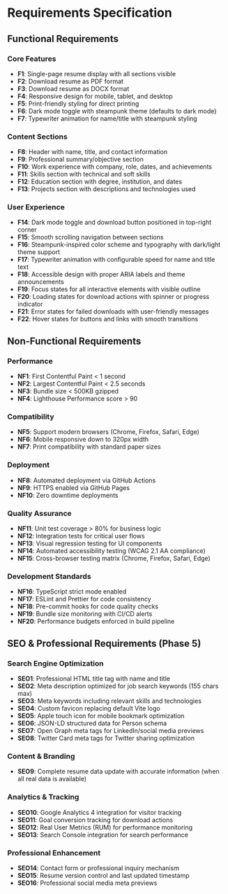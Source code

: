 # Requirements Specification

## Functional Requirements

### Core Features

- **F1**: Single-page resume display with all sections visible
- **F2**: Download resume as PDF format
- **F3**: Download resume as DOCX format
- **F4**: Responsive design for mobile, tablet, and desktop
- **F5**: Print-friendly styling for direct printing
- **F6**: Dark mode toggle with steampunk theme (defaults to dark mode)
- **F7**: Typewriter animation for name/title with steampunk styling

### Content Sections

- **F8**: Header with name, title, and contact information
- **F9**: Professional summary/objective section
- **F10**: Work experience with company, role, dates, and achievements
- **F11**: Skills section with technical and soft skills
- **F12**: Education section with degree, institution, and dates
- **F13**: Projects section with descriptions and technologies used

### User Experience

- **F14**: Dark mode toggle and download button positioned in top-right corner
- **F15**: Smooth scrolling navigation between sections
- **F16**: Steampunk-inspired color scheme and typography with dark/light theme support
- **F17**: Typewriter animation with configurable speed for name and title text
- **F18**: Accessible design with proper ARIA labels and theme announcements
- **F19**: Focus states for all interactive elements with visible outline
- **F20**: Loading states for download actions with spinner or progress indicator
- **F21**: Error states for failed downloads with user-friendly messages
- **F22**: Hover states for buttons and links with smooth transitions

## Non-Functional Requirements

### Performance

- **NF1**: First Contentful Paint < 1 second
- **NF2**: Largest Contentful Paint < 2.5 seconds
- **NF3**: Bundle size < 500KB gzipped
- **NF4**: Lighthouse Performance score > 90

### Compatibility

- **NF5**: Support modern browsers (Chrome, Firefox, Safari, Edge)
- **NF6**: Mobile responsive down to 320px width
- **NF7**: Print compatibility with standard paper sizes

### Deployment

- **NF8**: Automated deployment via GitHub Actions
- **NF9**: HTTPS enabled via GitHub Pages
- **NF10**: Zero downtime deployments

### Quality Assurance

- **NF11**: Unit test coverage > 80% for business logic
- **NF12**: Integration tests for critical user flows
- **NF13**: Visual regression testing for UI components
- **NF14**: Automated accessibility testing (WCAG 2.1 AA compliance)
- **NF15**: Cross-browser testing matrix (Chrome, Firefox, Safari, Edge)

### Development Standards

- **NF16**: TypeScript strict mode enabled
- **NF17**: ESLint and Prettier for code consistency
- **NF18**: Pre-commit hooks for code quality checks
- **NF19**: Bundle size monitoring with CI/CD alerts
- **NF20**: Performance budgets enforced in build pipeline

## SEO & Professional Requirements (Phase 5)

### Search Engine Optimization

- **SEO1**: Professional HTML title tag with name and title
- **SEO2**: Meta description optimized for job search keywords (155 chars max)
- **SEO3**: Meta keywords including relevant skills and technologies
- **SEO4**: Custom favicon replacing default Vite logo
- **SEO5**: Apple touch icon for mobile bookmark optimization
- **SEO6**: JSON-LD structured data for Person schema
- **SEO7**: Open Graph meta tags for LinkedIn/social media previews
- **SEO8**: Twitter Card meta tags for Twitter sharing optimization

### Content & Branding

- **SEO9**: Complete resume data update with accurate information (when all real data is available)

### Analytics & Tracking

- **SEO10**: Google Analytics 4 integration for visitor tracking
- **SEO11**: Goal conversion tracking for download actions
- **SEO12**: Real User Metrics (RUM) for performance monitoring
- **SEO13**: Search Console integration for search performance

### Professional Enhancement

- **SEO14**: Contact form or professional inquiry mechanism
- **SEO15**: Resume version control and last updated timestamp
- **SEO16**: Professional social media meta previews
